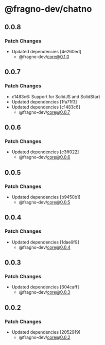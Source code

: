 # @fragno-dev/chatno

## 0.0.8

### Patch Changes

- Updated dependencies [4e260ed]
  - @fragno-dev/core@0.1.0

## 0.0.7

### Patch Changes

- c1483c6: Support for SolidJS and SolidStart
- Updated dependencies [1fa71f3]
- Updated dependencies [c1483c6]
  - @fragno-dev/core@0.0.7

## 0.0.6

### Patch Changes

- Updated dependencies [c3ff022]
  - @fragno-dev/core@0.0.6

## 0.0.5

### Patch Changes

- Updated dependencies [b9450b1]
  - @fragno-dev/core@0.0.5

## 0.0.4

### Patch Changes

- Updated dependencies [1dae6f9]
  - @fragno-dev/core@0.0.4

## 0.0.3

### Patch Changes

- Updated dependencies [604caff]
  - @fragno-dev/core@0.0.3

## 0.0.2

### Patch Changes

- Updated dependencies [2052919]
  - @fragno-dev/core@0.0.2
